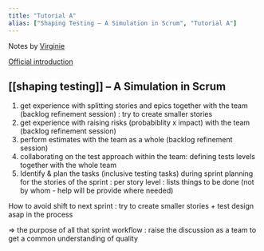 ```yaml
---
title: "Tutorial A"
alias: ["Shaping Testing – A Simulation in Scrum", "Tutorial A"]
---
```

Notes by [Virginie](people/Virginie.md)

[Official introduction](https://conference.eurostarsoftwaretesting.com/event/2022/shaping-testing-a-simulation-in-scrum/)

##  [[shaping testing]] – A Simulation in Scrum
1) get experience with splitting stories and epics together with the team (backlog refinement session) : try to create smaller stories
2) get experience with raising risks (probabiblity x impact) with the team (backlog refinement session)
3) perform estimates with the team as a whole (backlog refinement session)
4) collaborating on the test approach within the team: defining tests levels together with the whole team
5) Identify & plan the tasks (inclusive testing tasks) during sprint planning for the stories of the sprint : per story level : lists things to be done (not by whom - help will be provide where needed)

How to avoid shift to next sprint : try to create smaller stories + test design asap in the process 

=> the purpose of all that sprint workflow : raise the discussion as a team to get a common understanding of quality